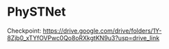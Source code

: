 # PhySTNet

Checkpoint: https://drive.google.com/drive/folders/1Y-8Zjb0_xTYfOVPwc0Qo8oRXkgtKN9u3?usp=drive_link
